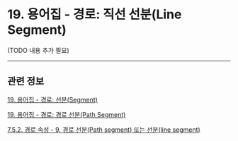 # 19. 용어집 - 경로: 직선 선분(Line Segment)

(TODO 내용 추가 필요)

***

## 관련 정보

[19. 용어집 - 경로: 선분(Segment)](./19-glossaryx-path_segment.md)

[19. 용어집 - 경로: 경로 선분(Path Segment)](./19-glossaryx-path_path_segment.md)

[7.5.2. 경로 속성 - 9. 경로 선분(Path segment) 또는 선분(line segment)](./07-05-02-path-properties.md#07-05-02-s9)